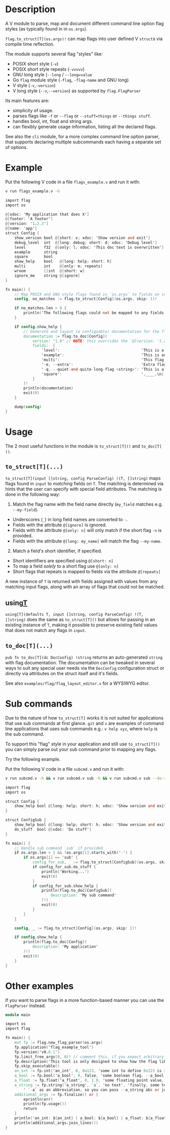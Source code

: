 # Description

A V module to parse, map and document different command line option flag styles
(as typically found in in `os.args`).

`flag.to_struct[T](os.args)!` can map flags into user defined V `struct`s via
compile time reflection.

The module supports several flag "styles" like:

* POSIX short style (`-v`)
* POSIX short style repeats (`-vvvvv`)
* GNU long style (`--long` / `--long=value`
* Go `flag` module style (`-flag`, `-flag-name` and GNU long)
* V style (`-v`,`-version`)
* V long style (`--v`,`--version`) as supported by `flag.FlagParser`

Its main features are:

- simplicity of usage.
- parses flags like `-f` or `--flag` or `--stuff=things` or `--things stuff`.
- handles bool, int, float and string args.
- can flexibly generate usage information, listing all the declared flags.

See also the `cli` module, for a more complex command line option parser,
that supports declaring multiple subcommands each having a separate set of
options.

# Example

Put the following V code in a file `flags_example.v` and run it with:

```bash
v run flags_example.v -h
```

```v
import flag
import os

@[xdoc: 'My application that does X']
@[footer: 'A footer']
@[version: '1.2.3']
@[name: 'app']
struct Config {
	show_version bool @[short: v; xdoc: 'Show version and exit']
	debug_level  int  @[long: debug; short: d; xdoc: 'Debug level']
	level        f32  @[only: l; xdoc: 'This doc text is overwritten']
	example      string
	square       bool
	show_help    bool   @[long: help; short: h]
	multi        int    @[only: m; repeats]
	wroom        []int  @[short: w]
	ignore_me    string @[ignore]
}

fn main() {
	// Map POSIX and GNU style flags found in `os.args` to fields on struct `T`
	config, no_matches := flag.to_struct[Config](os.args, skip: 1)!

	if no_matches.len > 0 {
		println('The following flags could not be mapped to any fields on the struct: ${no_matches}')
	}

	if config.show_help {
		// Generate and layout (a configuable) documentation for the flags
		documentation := flag.to_doc[Config](
			version: '1.0' // NOTE: this overrides the `@[version: '1.2.3']` struct attribute
			fields:  {
				'level':                                    'This is a doc string of the field `level` on struct `Config`'
				'example':                                  'This is another doc string'
				'multi':                                    'This flag can be repeated'
				'-e, --extra':                              'Extra flag that does not exist on the struct, but we want documented (in same format as the others)'
				'-q, --quiet-and-quite-long-flag <string>': 'This is a flag with a long name'
				'square':                                   '.____.\n|    |\n|    |\n|____|'
			}
		)!
		println(documentation)
		exit(0)
	}

	dump(config)
}
```

# Usage

The 2 most useful functions in the module is `to_struct[T]()` and `to_doc[T]()`.

## `to_struct[T](...)`

`to_struct[T](input []string, config ParseConfig) !(T, []string)` maps flags found in `input`
to *matching* fields on `T`. The matching is determined via hints that the user can
specify with special field attributes. The matching is done in the following way:

1. Match the flag name with the field name directly (`my_field` matches e.g. `--my-field`).
  * Underscores (`_`) in long field names are converted to `-`.
  * Fields with the attribute `@[ignore]` is ignored.
  * Fields with the attribute `@[only: n]` will only match if the short flag `-n` is provided.
  * Fields with the attribute `@[long: my_name]` will match the flag `--my-name`.
2. Match a field's short identifier, if specified.
  * Short identifiers are specified using `@[short: n]`
  * To map a field *solely* to a short flag use `@[only: n]`
  * Short flags that repeats is mapped to fields via the attribute `@[repeats]`

A new instance of `T` is returned with fields assigned with values from any matching
input flags, along with an array of flags that could not be matched.

## using[T](...)

`using[T](defaults T, input []string, config ParseConfig) !(T, []string)` does the same as
`to_struct[T]()` but allows for passing in an existing instance of `T`, making it possible
to preserve existing field values that does not match any flags in `input`.

## `to_doc[T](...)`

`pub fn to_doc[T](dc DocConfig) !string` returns an auto-generated `string` with flag
documentation. The documentation can be tweaked in several ways to suit any special
user needs via the `DocConfig` configuration struct or directly via attributes
on the struct itself and it's fields.

See also `examples/flag/flag_layout_editor.v` for a WYSIWYG editor.

# Sub commands

Due to the nature of how `to_struct[T]` works it is not suited for applications that use
sub commands at first glance. `git` and `v` are examples of command line applications
that uses sub commands e.g.: `v help xyz`, where `help` is the sub command.

To support this "flag" style in your application and still use `to_struct[T]()` you can
simply parse out your sub command prior to mapping any flags.

Try the following example.

Put the following V code in a file `subcmd.v` and run it with:

```bash
v run subcmd.v -h && v run subcmd.v sub -h && v run subcmd.v sub --do-stuff # observe the different outputs.
```

```v
import flag
import os

struct Config {
	show_help bool @[long: help; short: h; xdoc: 'Show version and exit']
}

struct ConfigSub {
	show_help bool @[long: help; short: h; xdoc: 'Show version and exit']
	do_stuff  bool @[xdoc: 'Do stuff']
}

fn main() {
	// Handle sub command `sub` if provided
	if os.args.len > 1 && !os.args[1].starts_with('-') {
		if os.args[1] == 'sub' {
			config_for_sub, _ := flag.to_struct[ConfigSub](os.args, skip: 2)! // NOTE the `skip: 2`
			if config_for_sub.do_stuff {
				println('Working...')
				exit(0)
			}
			if config_for_sub.show_help {
				println(flag.to_doc[ConfigSub](
					description: 'My sub command'
				)!)
				exit(0)
			}
		}
	}

	config, _ := flag.to_struct[Config](os.args, skip: 1)!

	if config.show_help {
		println(flag.to_doc[Config](
			description: 'My application'
		)!)
		exit(0)
	}
}
```

# Other examples

If you want to parse flags in a more function-based manner you can use the `FlagParser` instead.

```v
module main

import os
import flag

fn main() {
	mut fp := flag.new_flag_parser(os.args)
	fp.application('flag_example_tool')
	fp.version('v0.0.1')
	fp.limit_free_args(0, 0)! // comment this, if you expect arbitrary texts after the options
	fp.description('This tool is only designed to show how the flag lib is working')
	fp.skip_executable()
	an_int := fp.int('an_int', 0, 0o123, 'some int to define 0o123 is its default value')
	a_bool := fp.bool('a_bool', 0, false, 'some boolean flag. --a_bool will set it to true.')
	a_float := fp.float('a_float', 0, 1.0, 'some floating point value, by default 1.0 .')
	a_string := fp.string('a_string', `a`, 'no text', 'finally, some text with ' +
		' `-a` as an abbreviation, so you can pass --a_string abc or just -a abc')
	additional_args := fp.finalize() or {
		eprintln(err)
		println(fp.usage())
		return
	}
	println('an_int: ${an_int} | a_bool: ${a_bool} | a_float: ${a_float} | a_string: "${a_string}" ')
	println(additional_args.join_lines())
}
```